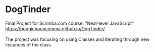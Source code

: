 # DogTinder
Final Project for Scrimba.com course: "Next-level JavaScript"  </br>
https://boogiebouncemma.github.io/DogTinder/ </br>
</br>
The project was focusing on using Classes and iterating through new instances of the class.
